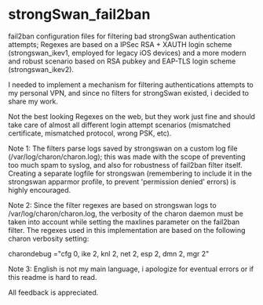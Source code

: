 # strongSwan_fail2ban

fail2ban configuration files for filtering bad strongSwan authentication attempts; Regexes are based on a IPSec RSA + XAUTH login scheme (strongswan_ikev1, employed for legacy iOS devices) and a more modern and robust scenario based on RSA pubkey and EAP-TLS login scheme (strongswan_ikev2).

I needed to implement a mechanism for filtering authentications attempts to my personal VPN, and since no filters for strongSwan existed, i decided to share my work.

Not the best looking Regexes on the web, but they work just fine and should take care of almost all different login attempt scenarios (mismatched certificate, mismatched protocol, wrong PSK, etc).

Note 1: The filters parse logs saved by strongswan on a custom log file (/var/log/charon/charon.log); this was made with the scope of preventing too much spam to syslog, and also for robustness of fail2ban filter itself. Creating a separate logfile for strongswan (remembering to include it in the strongswan apparmor profile, to prevent 'permission denied' errors) is highly encouraged. 

Note 2: Since the filter regexes are based on strongswan logs to /var/log/charon/charon.log, the verbosity of the charon daemon must be taken into account while setting the maxlines parameter on the fail2ban filter. The regexes used in this implementation are based on the following charon verbosity setting:

  charondebug ="cfg 0, ike 2, knl 2, net 2, esp 2, dmn 2, mgr 2"
  
Note 3: English is not my main language, i apologize for eventual errors or if this readme is hard to read.

All feedback is appreciated.
